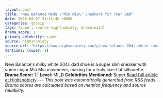 ```yaml
---
layout: post
title: "New Balance Made \"Miu Miu\" Sneakers for Your Dad"
date: 2025-08-07 21:15:40 +0000
categories: gossip
tags: [super, source-highsnobiety, drama-mild]
drama_score: 1
primary_celebrity: super
source: highsnobiety
source_url: "https://www.highsnobiety.com/p/new-balance-204l-white-sneaker/"
mentions: {super: 1}
---
```


New Balance's milky white 204L dad shoe is a super slim sneaker with some major Miu Miu movement, making for a truly luxe flat silhouette. **Drama Score:** 1 | **Level:** MILD **Celebrities Mentioned:** Super [Read full article at Highsnobiety](https://www.highsnobiety.com/p/new-balance-204l-white-sneaker/) --- *This post was automatically generated from RSS feeds. Drama scores are calculated based on mention frequency and source reliability.*